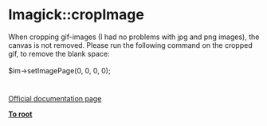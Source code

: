 # Imagick::cropImage



When cropping gif-images (I had no problems with jpg and png images), the canvas is not removed. Please run the following command on the cropped gif, to remove the blank space:<br><br>$im-&gt;setImagePage(0, 0, 0, 0);  

#

[Official documentation page](https://www.php.net/manual/en/imagick.cropimage.php)

**[To root](/README.md)**